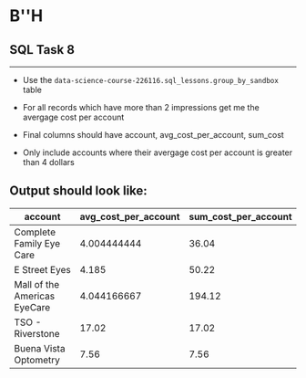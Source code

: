# B''H


## SQL Task 8

---

- Use the `data-science-course-226116.sql_lessons.group_by_sandbox`  table

- For all records which have more than 2 impressions get me the avergage cost per account

- Final columns should have account, avg_cost_per_account, sum_cost

- Only include accounts where their avergage cost per account is greater than 4 dollars

## Output should look like:

|account|avg_cost_per_account|sum_cost_per_account|
|---|---|---|
|Complete Family Eye Care|4.004444444|36.04|
|E Street Eyes|4.185|50.22|
|Mall of the Americas EyeCare|4.044166667|194.12|
|TSO - Riverstone|17.02|17.02|
|Buena Vista Optometry|7.56|7.56|